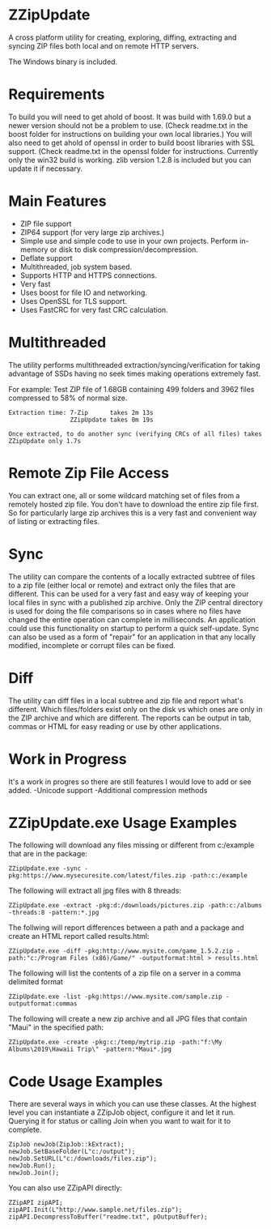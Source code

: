 # ZZipUpdate
A cross platform utility for creating, exploring, diffing, extracting and syncing ZIP files both local and on remote HTTP servers.

The Windows binary is included.



# Requirements

To build you will need to get ahold of boost. It was build with 1.69.0 but a newer version should not be a problem to use. (Check readme.txt in the boost folder for instructions on building your own local libraries.)
You will also need to get ahold of openssl in order to build boost libraries with SSL support. (Check readme.txt in the openssl folder for instructions. Currently only the win32 build is working.
zlib version 1.2.8 is included but you can update it if necessary.


# Main Features

* ZIP file support
* ZIP64 support (for very large zip archives.)
* Simple use and simple code to use in your own projects. Perform in-memory or disk to disk compression/decompression.
* Deflate support
* Multithreaded, job system based.
* Supports HTTP and HTTPS connections.
* Very fast
* Uses boost for file IO and networking.
* Uses OpenSSL for TLS support.
* Uses FastCRC for very fast CRC calculation.


# Multithreaded

  The utility performs multithreaded extraction/syncing/verification for taking advantage of SSDs having no seek times making operations extremely fast.

  For example:
    Test ZIP file of 1.68GB containing 499 folders and 3962 files compressed to 58% of normal size.

    Extraction time: 7-Zip      takes 2m 13s
                     ZZipUpdate takes 0m 19s
            
    Once extracted, to do another sync (verifying CRCs of all files) takes ZZipUpdate only 1.7s

# Remote Zip File Access
  
You can extract one, all or some wildcard matching set of files from a remotely hosted zip file. You don't have to download the entire zip file first. So for particularly large zip archives this is a very fast and convenient way of listing or extracting files.
  
# Sync

The utility can compare the contents of a locally extracted subtree of files to a zip file (either local or remote) and extract only the files that are different. This can be used for a very fast and easy way of keeping your local files in sync with a published zip archive. Only the ZIP central directory is used for doing the file comparisons so in cases where no files have changed the entire operation can complete in milliseconds. An application could use this functionality on startup to perform a quick self-update.
Sync can also be used as a form of "repair" for an application in that any locally modified, incomplete or corrupt files can be fixed.
  
# Diff

  The utility can diff files in a local subtree and zip file and report what's different. Which files/folders exist only on the disk vs which ones are only in the ZIP archive and which are different.
  The reports can be output in tab, commas or HTML for easy reading or use by other applications.
  

# Work in Progress
 It's a work in progres so there are still features I would love to add or see added.
 -Unicode support
 -Additional compression methods


# ZZipUpdate.exe Usage Examples

The following will download any files missing or different from c:/example that are in the package:
    
    ZZipUpdate.exe -sync -pkg:https://www.mysecuresite.com/latest/files.zip -path:c:/example

The following will extract all jpg files with 8 threads:
    
    ZZipUpdate.exe -extract -pkg:d:/downloads/pictures.zip -path:c:/albums -threads:8 -pattern:*.jpg

The follwing will report differences between a path and a package and create an HTML report called results.html:

    ZZipUpdate.exe -diff -pkg:http://www.mysite.com/game_1.5.2.zip -path:"c:/Program Files (x86)/Game/" -outputformat:html > results.html

The following will list the contents of a zip file on a server in a comma delimited format

    ZZipUpdate.exe -list -pkg:https://www.mysite.com/sample.zip -outputformat:commas

The following will create a new zip archive and all JPG files that contain "Maui" in the specified path:

    ZZipUpdate.exe -create -pkg:c:/temp/mytrip.zip -path:"f:\My Albums\2019\Hawaii Trip\" -pattern:*Maui*.jpg


# Code Usage Examples

There are several ways in which you can use these classes.
At the highest level you can instantiate a ZZipJob object, configure it and let it run. Querying it for status or calling Join when you want to wait for it to complete.

    ZipJob newJob(ZipJob::kExtract);
    newJob.SetBaseFolder(L"c:/output");
    newJob.SetURL(L"c:/downloads/files.zip");
    newJob.Run();
    newJob.Join();


You can also use ZZipAPI directly:

    ZZipAPI zipAPI;
    zipAPI.Init(L"http://www.sample.net/files.zip");
    zipAPI.DecompressToBuffer("readme.txt", pOutputBuffer);


